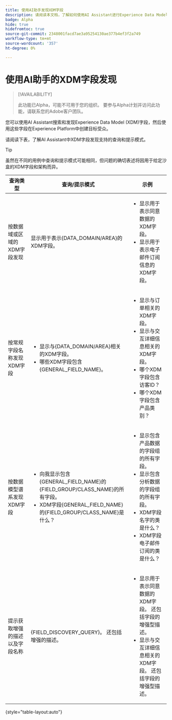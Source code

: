 ```yaml
---
title: 使用AI助手发现XDM字段
description: 请阅读本文档，了解如何使用AI Assistant进行Experience Data Model (XDM)字段发现。
badge: Alpha
hide: true
hidefromtoc: true
source-git-commit: 2348001facd7ae3a95254130ae377b4ef3f2a749
workflow-type: tm+mt
source-wordcount: '357'
ht-degree: 0%

---
```


# 使用AI助手的XDM字段发现

>[!AVAILABILITY]
>
>此功能已Alpha，可能不可用于您的组织。 要参与Alpha计划并访问此功能，请联系您的Adobe客户团队。

您可以使用AI Assistant搜索和发现Experience Data Model (XDM)字段，然后使用这些字段在Experience Platform中创建目标受众。

请阅读下表，了解AI Assistant中XDM字段发现支持的查询和提示模式。

>[!TIP]
>
>虽然在不同的用例中查询和提示模式可能相同，但问题的确切表述将因用于给定沙盒的XDM字段和架构而异。

| 查询类型 | 查询/提示模式 | 示例 |
| --- | --- | --- |
| 按数据域或区域的XDM字段发现 | 显示用于表示{DATA_DOMAIN/AREA}的XDM字段。 | <ul><li>显示用于表示同意数据的XDM字段。</li><li>显示用于表示电子邮件订阅信息的XDM字段。</li></ul> |
| 按常规字段名称发现XDM字段 | <ul><li>显示与{DATA_DOMAIN/AREA}相关的XDM字段。</li><li>哪些XDM字段包含{GENERAL_FIELD_NAME}。</li></ul> | <ul><li>显示与订单相关的XDM字段。</li><li>显示与交互详细信息相关的XDM字段。</li><li>哪个XDM字段包含访客ID？</li><li>哪个XDM字段包含产品类别？</li></ul> |
| 按数据模型谱系发现XDM字段 | <ul><li>向我显示包含{GENERAL_FIELD_NAME}的{FIELD_GROUP/CLASS_NAME}的所有字段。</li><li>XDM字段{GENERAL_FIELD_NAME}的{FIELD_GROUP/CLASS_NAME}是什么？</li></ul> | <ul><li>显示包含产品数据的字段组的所有字段。</li><li>显示包含分析数据的字段组的所有字段。</li><li>XDM字段名字的类是什么？</li><li>XDM字段电子邮件订阅的类是什么？</li></ul> |
| 提示获取增强的描述以及字段名称 | {FIELD_DISCOVERY_QUERY}。 还包括增强的描述。 | <ul><li>显示用于表示同意数据的XDM字段。 还包括字段的增强型描述。</li><li>显示与交互详细信息相关的XDM字段。 还包括字段的增强型描述。</li></ul> |

{style="table-layout:auto"}